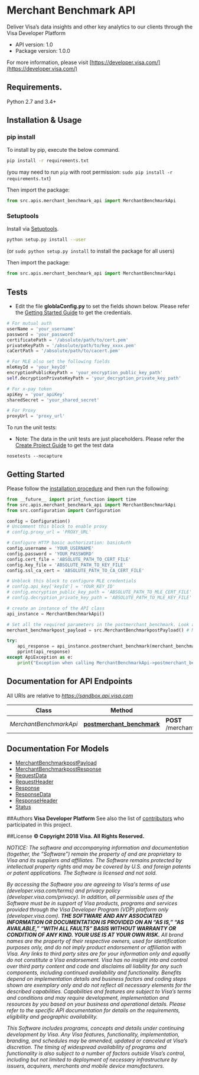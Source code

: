 # Merchant Benchmark API

Deliver Visa’s data insights and other key analytics to our clients through the Visa Developer Platform

- API version: 1.0
- Package version: 1.0.0

For more information, please visit [https://developer.visa.com/](https://developer.visa.com/)

## Requirements.

Python 2.7 and 3.4+

## Installation & Usage

### pip install

To install by pip, execute the below command.

```sh
pip install -r requirements.txt
```

(you may need to run `pip` with root permission: `sudo pip install -r requirements.txt`)

Then import the package:

```python
from src.apis.merchant_benchmark_api import MerchantBenchmarkApi
```

### Setuptools

Install via [Setuptools](http://pypi.python.org/pypi/setuptools).

```sh
python setup.py install --user
```

(or `sudo python setup.py install` to install the package for all users)

Then import the package:

```python
from src.apis.merchant_benchmark_api import MerchantBenchmarkApi
```

## Tests

- Edit the file **globlaConfig.py** to set the fields shown below. Please refer the [Getting Started Guide](https://developer.visa.com/vdpguide#get-started-overview) to get the credentials.

```python
# For mutual auth
userName = 'your_username'
password = 'your_password'
certificatePath = '/absolute/path/to/cert.pem'
privateKeyPath = '/absolute/path/to/key_xxxx.pem'
caCertPath = '/absolute/path/to/cacert.pem'

# For MLE also set the following fields
mleKeyId = 'your_keyId'
encryptionPublicKeyPath = 'your_encryption_public_key_path'
self.decryptionPrivateKeyPath = 'your_decryption_private_key_path'

# For x-pay token
apiKey = 'your_apiKey'
sharedSecret = 'your_shared_secret'

# For Proxy
proxyUrl = 'proxy_url'

```

To run the unit tests:

- Note: The data in the unit tests are just placeholders. Please refer the [Create Project Guide](https://developer.visa.com/pages/working-with-visa-apis/create-project) to get the test data

```
nosetests --nocapture
```

## Getting Started

Please follow the [installation procedure](#installation--usage) and then run the following:

```python
from __future__ import print_function import time
from src.apis.merchant_benchmark_api import MerchantBenchmarkApi
from src.configuration import Configuration

config = Configuration()
# Uncomment this block to enable proxy
# config.proxy_url = 'PROXY_URL'

# Configure HTTP basic authorization: basicAuth
config.username = 'YOUR_USERNAME'
config.password = 'YOUR_PASSWORD'
config.cert_file = 'ABSOLUTE_PATH_TO_CERT_FILE'
config.key_file = 'ABSOLUTE_PATH_TO_KEY_FILE'
config.ssl_ca_cert = 'ABSOLUTE_PATH_TO_CA_CERT_FILE'

# Unblock this block to configure MLE credentials
# config.api_key['keyId'] = 'YOUR_KEY_ID'
# config.encryption_public_key_path = 'ABSOLUTE_PATH_TO_MLE_CERT_FILE'
# config.decryption_private_key_path = 'ABSOLUTE_PATH_TO_MLE_KEY_FILE'

# create an instance of the API class
api_instance = MerchantBenchmarkApi()

# Set all the required parameters in the postmerchant_benchmark. Look at the documentation for further clarification.
merchant_benchmarkpost_payload = src.MerchantBenchmarkpostPayload() # MerchantBenchmarkpostPayload | Merchant Benchmark request payload

try:
    api_response = api_instance.postmerchant_benchmark(merchant_benchmarkpost_payload)
    pprint(api_response)
except ApiException as e:
    print("Exception when calling MerchantBenchmarkApi->postmerchant_benchmark: %s\n" % e)
```

## Documentation for API Endpoints

All URIs are relative to _https://sandbox.api.visa.com_

| Class                  | Method                                                                            | HTTP request                                       | Description |
| ---------------------- | --------------------------------------------------------------------------------- | -------------------------------------------------- | ----------- |
| _MerchantBenchmarkApi_ | [**postmerchant_benchmark**](docs/MerchantBenchmarkApi.md#postmerchant_benchmark) | **POST** /merchantmeasurement/v1/merchantbenchmark |

## Documentation For Models

- [MerchantBenchmarkpostPayload](docs/MerchantBenchmarkpostPayload.md)
- [MerchantBenchmarkpostResponse](docs/MerchantBenchmarkpostResponse.md)
- [RequestData](docs/RequestData.md)
- [RequestHeader](docs/RequestHeader.md)
- [Response](docs/Response.md)
- [ResponseData](docs/ResponseData.md)
- [ResponseHeader](docs/ResponseHeader.md)
- [Status](docs/Status.md)

##Authors
**Visa Developer Platform**
See also the list of [contributors](https://github.com/visa/java-sample-code/graphs/contributors) who participated in this project.

##License
**© Copyright 2018 Visa. All Rights Reserved.**

_NOTICE: The software and accompanying information and documentation (together, the “Software”) remain the property of
and are proprietary to Visa and its suppliers and affiliates. The Software remains protected by intellectual property
rights and may be covered by U.S. and foreign patents or patent applications. The Software is licensed and not sold._

_By accessing the Software you are agreeing to Visa's terms of use (developer.visa.com/terms) and privacy policy (developer.visa.com/privacy).
In addition, all permissible uses of the Software must be in support of Visa products, programs and services provided
through the Visa Developer Program (VDP) platform only (developer.visa.com). **THE SOFTWARE AND ANY ASSOCIATED
INFORMATION OR DOCUMENTATION IS PROVIDED ON AN “AS IS,” “AS AVAILABLE,” “WITH ALL FAULTS” BASIS WITHOUT WARRANTY OR
CONDITION OF ANY KIND. YOUR USE IS AT YOUR OWN RISK.** All brand names are the property of their respective owners, used for identification purposes only, and do not imply
product endorsement or affiliation with Visa. Any links to third party sites are for your information only and equally
do not constitute a Visa endorsement. Visa has no insight into and control over third party content and code and disclaims
all liability for any such components, including continued availability and functionality. Benefits depend on implementation
details and business factors and coding steps shown are exemplary only and do not reflect all necessary elements for the
described capabilities. Capabilities and features are subject to Visa’s terms and conditions and may require development,
implementation and resources by you based on your business and operational details. Please refer to the specific
API documentation for details on the requirements, eligibility and geographic availability._

_This Software includes programs, concepts and details under continuing development by Visa. Any Visa features,
functionality, implementation, branding, and schedules may be amended, updated or canceled at Visa’s discretion.
The timing of widespread availability of programs and functionality is also subject to a number of factors outside Visa’s control,
including but not limited to deployment of necessary infrastructure by issuers, acquirers, merchants and mobile device manufacturers._
